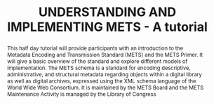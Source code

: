---
abstract: This half day tutorial will provide participants with an introduction to
  the Metadata Encoding and Transmission Standard (METS) and the METS Primer. It will
  give a basic overview of the standard and explore different models of implementation.
  The METS schema is a standard for encoding descriptive, administrative, and structural
  metadata regarding objects within a digital library as well as digital archives,
  expressed using the XML schema language of the World Wide Web Consortium. It is
  maintained by the METS Board and the METS Maintenance Activity is managed by the
  Library of Congress
creators:
- Karin Bredenberg
- Juha Lehtonen
- Tobias Steinke
date: null
document_url: https://services.phaidra.univie.ac.at/api/object/o:1424835/download
grand_parent: iPRES
institutions:
- Kommunalförbundet Sydarkivera
- CSC – IT Center for Science
- Deutsche Nationalbibliothek
keywords:
- '"metadata and information strategies and workflows'
- infrastructure and systems
- tools
- case studies
- best practices and novel challenges
- training and education"
landing_page_url: https://phaidra.univie.ac.at/o:1424835
language: eng
layout: publication
license: CC BY 4.0 International
notes_url: null
parent: iPRES 2021
publication_type: paper
size: 201947
slides_url: null
source_name: iPRES
stream_url: null
title: UNDERSTANDING AND IMPLEMENTING METS - A tutorial
year: 2021
---